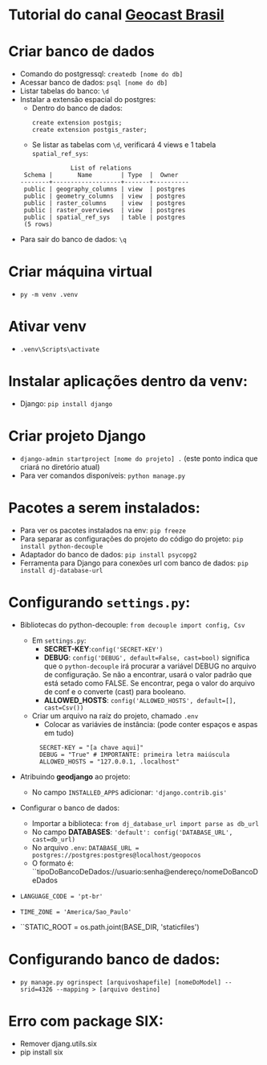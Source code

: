 # Tutorial do canal [Geocast Brasil](https://www.youtube.com/watch?v=ofTUgfZbEkU&t=7182s)

# Criar banco de dados
  - Comando do postgressql: `createdb [nome do db]`
  - Acessar banco de dados: `psql [nome do db]`
  - Listar tabelas do banco: `\d`
  - Instalar a extensão espacial do postgres:
    - Dentro do banco de dados: 
      ````
      create extension postgis;
      create extension postgis_raster;
      ````
    - Se listar as tabelas com `\d`, verificará 4 views e 1 tabela `spatial_ref_sys`:
    ````
                  List of relations
     Schema |       Name        | Type  |  Owner
    --------+-------------------+-------+----------
     public | geography_columns | view  | postgres
     public | geometry_columns  | view  | postgres
     public | raster_columns    | view  | postgres
     public | raster_overviews  | view  | postgres
     public | spatial_ref_sys   | table | postgres
     (5 rows)
    ````
  - Para sair do banco de dados: `\q`
  
# Criar máquina virtual
  - `py -m venv .venv`
  
# Ativar venv
  - `.venv\Scripts\activate`
  
# Instalar aplicações dentro da venv:
  - Django: `pip install django`
  
# Criar projeto Django
  - `django-admin startproject [nome do projeto] .` (este ponto indica que criará no diretório atual)
  - Para ver comandos disponíveis: `python manage.py`
  
# Pacotes a serem instalados:
  - Para ver os pacotes instalados na env: `pip freeze`
  - Para separar as configurações do projeto do código do projeto: `pip install python-decouple`
  - Adaptador do banco de dados: `pip install psycopg2`
  - Ferramenta para Django para conexões url com banco de dados: `pip install dj-database-url`
  
# Configurando `settings.py`:
  - Bibliotecas do python-decouple: `from decouple import config, Csv`
    - Em `settings.py`:
      - **SECRET-KEY**:`config('SECRET-KEY')`
      - **DEBUG**: `config('DEBUG', default=False, cast=bool)` significa que o `python-decouple` irá procurar a variável DEBUG no arquivo de configuração. Se não a encontrar, usará o valor padrão que está setado como FALSE. Se encontrar, pega o valor do arquivo de conf e o converte (cast) para booleano.
      - **ALLOWED_HOSTS**: `config('ALLOWED_HOSTS', default=[], cast=Csv())`
    - Criar um arquivo na raíz do projeto, chamado `.env`
      - Colocar as variávies de instância: (pode conter espaços e aspas em tudo)
      ````
        SECRET-KEY = "[a chave aqui]"
        DEBUG = "True" # IMPORTANTE: primeira letra maiúscula
        ALLOWED_HOSTS = "127.0.0.1, .localhost"
      ````
      
  - Atribuindo **geodjango** ao projeto:
    - No campo ``INSTALLED_APPS`` adicionar:
      ``'django.contrib.gis'``
      
  - Configurar o banco de dados:
    - Importar a biblioteca: ``from dj_database_url import parse as db_url``
    - No campo **DATABASES**: ``'default': config('DATABASE_URL', cast=db_url)``
    - No arquivo ``.env``: ``DATABASE_URL = postgres://postgres:postgres@localhost/geopocos``
    - O formato é: ``tipoDoBancoDeDados://usuario:senha@endereço/nomeDoBancoDeDados
    
  - ``LANGUAGE_CODE = 'pt-br'``
  - ``TIME_ZONE = 'America/Sao_Paulo'``
  - ``STATIC_ROOT = os.path.joint(BASE_DIR, 'staticfiles')

# Configurando banco de dados:
  - `py manage.py ogrinspect [arquivoshapefile] [nomeDoModel] --srid=4326 --mapping > [arquivo destino]`


# Erro com package SIX:
  - Remover djang.utils.six
  - pip install six
